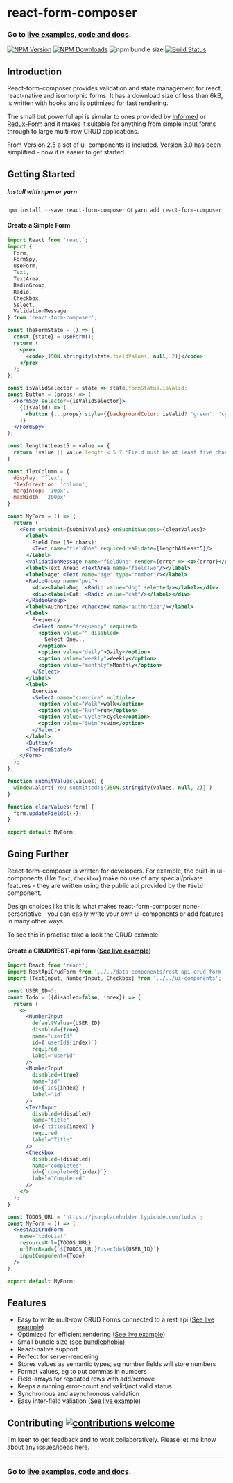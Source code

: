 # react-form-composer

### Go to [live examples, code and docs](https://chrisfield.github.io/react-form-composer/).

[![NPM Version](https://img.shields.io/npm/v/react-form-composer.svg?style=flat)](https://www.npmjs.com/package/react-form-composer)
[![NPM Downloads](https://img.shields.io/npm/dm/react-form-composer.svg?style=flat)](https://npmcharts.com/compare/react-form-composer?minimal=true)
![npm bundle size](https://img.shields.io/bundlephobia/minzip/react-form-composer.svg)
[![Build Status](https://travis-ci.com/chrisfield/react-form-composer.svg?branch=master)](https://travis-ci.com/chrisfield/react-form-composer)

## Introduction

React-form-composer provides validation and state management for react, react-native and isomorphic forms. It has a download size of less than 6kB, is written with hooks and is optimized for fast rendering.

The small but powerful api is simular to ones provided by [Informed](https://www.npmjs.com/package/informed) or [Redux-Form](https://www.npmjs.com/package/redux-form) and it makes it suitable for anything from simple input forms through to large multi-row CRUD applications.

From Version 2.5 a set of ui-components is included. Version 3.0 has been simplified - now it is easier to get started.

## Getting Started

##### Install with npm or yarn
`npm install --save react-form-composer` or `yarn add react-form-composer`


#### Create a Simple Form

```jsx
import React from 'react';
import {
  Form,
  FormSpy,
  useForm,
  Text,
  TextArea,
  RadioGroup,
  Radio,
  Checkbox,
  Select,
  ValidationMessage
} from 'react-form-composer';

const TheFormState = () => {
  const {state} = useForm();
  return (
    <pre>
      <code>{JSON.stringify(state.fieldValues, null, 2)}</code>
    </pre>
  );
};

const isValidSelector = state => state.formStatus.isValid;
const Button = (props) => (
  <FormSpy selector={isValidSelector}>
    {(isValid) => (
      <button {...props} style={{backgroundColor: isValid? 'green': 'cyan'}} >Submit</button>
    )}
  </FormSpy>
);

const lengthAtLeast5 = value => {
  return !value || value.length < 5 ? 'Field must be at least five characters' : undefined;
}

const flexColumn = {
  display: 'flex',
  flexDirection: 'column',
  marginTop: '10px',
  maxWidth: '200px'
}

const MyForm = () => {
  return (
    <Form onSubmit={submitValues} onSubmitSuccess={clearValues}>
      <label>
        Field One (5+ chars):
        <Text name="fieldOne" required validate={lengthAtLeast5}/>
      </label>
      <ValidationMessage name="fieldOne" render={error => <p>{error}</p>}/>
      <label>Text Area: <TextArea name="fieldTwo"/></label>
      <label>Age: <Text name="age" type="number"/></label>
      <RadioGroup name="pet">
        <div><label>Dog: <Radio value="dog" selected/></label></div>
        <div><label>Cat: <Radio value="cat"/></label></div>
      </RadioGroup>
      <label>Authorize? <Checkbox name="authorize"/></label>
      <label>
        Frequency
        <Select name="frequency" required>
          <option value="" disabled>
            Select One...
          </option>
          <option value="daily">Daily</option>
          <option value="weekly">Weekly</option>
          <option value="monthly">Monthly</option>
        </Select>
      </label>
      <label>
        Exercise
        <Select name="exercice" multiple>
          <option value="Walk">walk</option>
          <option value="Run">run</option>
          <option value="Cycle">cycle</option>
          <option value="Swim">swim</option>
        </Select>
      </label>
      <Button/>
      <TheFormState/>
    </Form>
  );
};

function submitValues(values) {
  window.alert(`You submitted:${JSON.stringify(values, null, 2)}`)
}

function clearValues(form) {
  form.updateFields({});
}

export default MyForm;
```

## Going Further
React-form-composer is written for developers. For example, the built-in ui-components (like `Text`, `Checkbox`) make no use of any special/private features - they are written using the public api provided by the `Field` component.

Design choices like this is what makes react-form-composer none-perscriptive - you can easily write your own ui-components or add features in many other ways.

To see this in practise take a look the CRUD example:

#### Create a CRUD/REST-api form ([See live example](https://chrisfield.github.io/react-form-composer/?path=/story/introduction--row-editor))

```jsx
import React from 'react';
import RestApiCrudForm from '../../data-components/rest-api-crud-form';
import {TextInput, NumberInput, Checkbox} from '../../ui-components';

const USER_ID=3;
const Todo = ({disabled=false, index}) => {
  return (
    <>
      <NumberInput
        defaultValue={USER_ID}
        disabled={true}
        name="userId"
        id={`userId${index}`}
        required
        label="userId"
      />
      <NumberInput
        disabled={true}
        name="id"
        id={`id${index}`}
        label="id"
      />
      <TextInput
        disabled={disabled}
        name="title"
        id={`title${index}`}
        required
        label="Title"
      />
      <Checkbox
        disabled={disabled}
        name="completed"
        id={`completed${index}`}
        label="Completed"
      />
    </>
  );
}

const TODOS_URL = 'https://jsonplaceholder.typicode.com/todos';
const MyForm = () => (
  <RestApiCrudForm
    name="todoList"
    resourceUrl={TODOS_URL}
    urlForRead={`${TODOS_URL}?userId=${USER_ID}`}
    inputComponent={Todo}
  />
);

export default MyForm;

```

## Features
- Easy to write mult-row CRUD Forms connected to a rest api ([See live example](https://chrisfield.github.io/react-form-composer/?path=/story/introduction--row-editor))
- Optimized for efficient rendering ([See live example](https://chrisfield.github.io/react-form-composer/?path=/story/introduction--optimization))
- Small bundle size ([see bundlephobia](https://bundlephobia.com/result?p=react-form-composer))
- React-native support 
- Perfect for server-rendering
- Stores values as semantic types, eg number fields will store numbers
- Format values, eg to put commas in numbers
- Field-arrays for repeated rows with add/remove
- Keeps a running error-count and valid/not valid status
- Synchronous and asynchronous validation 
- Easy inter-field valiation ([See live example](https://chrisfield.github.io/react-form-composer/?path=/story/introduction--validation))

## Contributing [![contributions welcome](https://img.shields.io/badge/contributions-welcome-brightgreen.svg?style=flat)](https://github.com/chrisfield/react-form-composer/issues)
I'm keen to get feedback and to work collaboratively. Please let me know about any issues/ideas [here](https://github.com/chrisfield/react-form-composer/issues/new).


---
### Go to [live examples, code and docs](https://chrisfield.github.io/react-form-composer/).